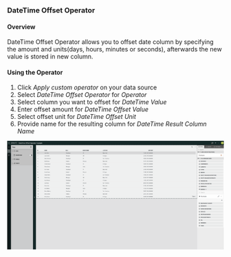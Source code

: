 ### DateTime Offset Operator

#### Overview

DateTime Offset Operator allows you to offset date column by specifying the amount and units(days, hours, minutes or seconds), afterwards the new value is stored in new column.

#### Using the Operator

1. Click _Apply custom operator_ on your data source
1. Select _DateTime Offset Operator_ for _Operator_
1. Select column you want to offset for _DateTime Value_
1. Enter offset amount for _DateTime Offset Value_
1. Select offset unit for _DateTime Offset Unit_
1. Provide name for the resulting column for _DateTime Result Column Name_

![DateTime Offset Operator Flow](./Images/datetimeoffsetoperator.gif)
